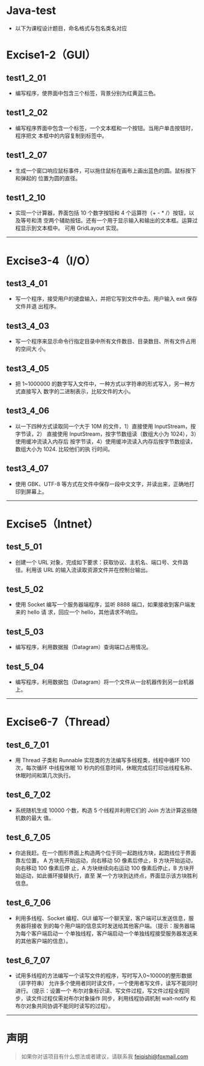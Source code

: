 Java-test
===
- 以下为课程设计题目，命名格式与包名类名对应

# Excise1-2（GUI）

## test1_2_01
- 编写程序，使界面中包含三个标签，背景分别为红黄蓝三色。

## test1_2_02
- 编写程序界面中包含一个标签，一个文本框和一个按钮。当用户单击按钮时，程序把文
本框中的内容复制到标签中。

## test1_2_07
- 生成一个窗口响应鼠标事件，可以拖住鼠标在画布上画出蓝色的圆。鼠标按下和弹起的
位置为圆的直径。

## test1_2_10
- 实现一个计算器，界面包括 10 个数字按钮和 4 个运算符（+ - * /）按钮，以及等号和清
空两个辅助按钮。还有一个用于显示输入和输出的文本框。运算过程显示到文本框中。
可用 GridLayout 实现。

---
# Excise3-4（I/O）

## test3_4_01
- 写一个程序，接受用户的键盘输入，并把它写到文件中去。用户输入 exit 保存文件并退
出程序。

## test3_4_03
- 写一个程序来显示命令行指定目录中所有文件数目、目录数目、所有文件占用的空间大
小。

## test3_4_05
- 把 1~1000000 的数字写入文件中，一种方式以字符串的形式写入，另一种方式直接写入
数字的二进制表示，比较文件的大小。

## test3_4_06
- 以一下四种方式读取同一个大于 10M 的文件，1）直接使用 InputStream，按字节读，2）
直接使用 InputStream，按字节数组读（数组大小为 1024），3）使用缓冲流读入内存后
按字节读，4）使用缓冲流读入内存后按字节数组读，数组大小为 1024. 比较他们的执
行时间。

## test3_4_07
- 使用 GBK、UTF-8 等方式在文件中保存一段中文文字，并读出来，正确地打印到屏幕上。


---

# Excise5（Intnet）

## test_5_01
- 创建一个 URL 对象，完成如下要求：获取协议、主机名、端口号、文件路径。利用该 URL
的输入流读取资源文件并在控制台输出。

## test_5_02
- 使用 Socket 编写一个服务器端程序，监听 8888 端口，如果接收到客户端发来的 hello 请
求，回应一个 hello，其他请求不响应。

## test_5_03
- 编写程序，利用数据报（Datagram）查询端口占用情况。

## test_5_04
- 编写程序，利用数据包（Datagram）将一个文件从一台机器传到另一台机器上。

---

# Excise6-7（Thread）

## test_6_7_01
- 用 Thread 子类和 Runnable 实现类的方法编写多线程类，线程中循环 100 次，每次循环
中线程休眠 10 秒内的任意时间，休眠完成后打印出线程名称、休眠时间和第几次执行。

## test_6_7_02
- 系统随机生成 10000 个数，构造 5 个线程并利用它们的 Join 方法计算这些随机数的最大
值。

## test_6_7_05
- 你追我赶。在一个图形界面上构造两个位于同一起跑线方块，起跑线位于界面靠左位置，
A 方块先开始运动，向右移动 50 像素后停止，B 方块开始运动，向右移动 100 像素后停
止，A 方块继续向右运动 100 像素后停止，B 方块开始运动，如此循环接替执行，直至
某一个方块到达终点，界面显示该方块胜利信息。

## test_6_7_06
- 利用多线程、Socket 编程、GUI 编写一个聊天室，客户端可以发送信息，服务器将接收
到的每个用户端的信息实时发送给其他客户端。（提示：服务器端为每个客户端启动一
个单独线程，客户端启动一个单独线程接受服务器发送来的其他客户端的信息）。

## test_6_7_07
- 试用多线程的方法编写一个读写文件的程序，写时写入0~10000的整形数据（非字符串）
允许多个使用者同时读文件，一个使用者写文件，读写不能同时进行。（提示：设置一个
布尔对象标识读、写文件过程，写文件过程全程同步，读文件过程仅需对布尔对象操作
同步，利用线程协调机制 wait-notify 和布尔对象共同协调不能同时读写的过程）。

---
# 声明
> 如果你对该项目有什么想法或者建议，请联系我
> feiqishi@foxmail.com

